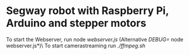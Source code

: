 # Segway robot with Raspberry Pi, Arduino and stepper motors

To start the Webserver, run node *webserver.js* (Alternative *DEBUG=* node webserver.js*)\ 
To start camerastreaming run *./ffmpeg.sh*